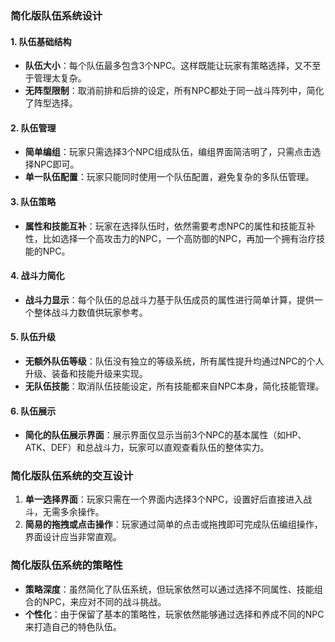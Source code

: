 ### 简化版队伍系统设计

#### 1. **队伍基础结构**
- **队伍大小**：每个队伍最多包含3个NPC。这样既能让玩家有策略选择，又不至于管理太复杂。
- **无阵型限制**：取消前排和后排的设定，所有NPC都处于同一战斗阵列中，简化了阵型选择。

#### 2. **队伍管理**
- **简单编组**：玩家只需选择3个NPC组成队伍，编组界面简洁明了，只需点击选择NPC即可。
- **单一队伍配置**：玩家只能同时使用一个队伍配置，避免复杂的多队伍管理。

#### 3. **队伍策略**
- **属性和技能互补**：玩家在选择队伍时，依然需要考虑NPC的属性和技能互补性，比如选择一个高攻击力的NPC，一个高防御的NPC，再加一个拥有治疗技能的NPC。

#### 4. **战斗力简化**
- **战斗力显示**：每个队伍的总战斗力基于队伍成员的属性进行简单计算，提供一个整体战斗力数值供玩家参考。

#### 5. **队伍升级**
- **无额外队伍等级**：队伍没有独立的等级系统，所有属性提升均通过NPC的个人升级、装备和技能升级来实现。
- **无队伍技能**：取消队伍技能设定，所有技能都来自NPC本身，简化技能管理。

#### 6. **队伍展示**
- **简化的队伍展示界面**：展示界面仅显示当前3个NPC的基本属性（如HP、ATK、DEF）和总战斗力，玩家可以直观查看队伍的整体实力。

### 简化版队伍系统的交互设计

1. **单一选择界面**：玩家只需在一个界面内选择3个NPC，设置好后直接进入战斗，无需多余操作。
2. **简易的拖拽或点击操作**：玩家通过简单的点击或拖拽即可完成队伍编组操作，界面设计应当非常直观。

### 简化版队伍系统的策略性

- **策略深度**：虽然简化了队伍系统，但玩家依然可以通过选择不同属性、技能组合的NPC，来应对不同的战斗挑战。
- **个性化**：由于保留了基本的策略性，玩家依然能够通过选择和养成不同的NPC来打造自己的特色队伍。
